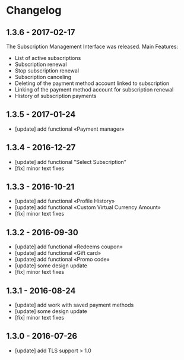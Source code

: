 # Changelog

## 1.3.6 - 2017-02-17

The Subscription Management Interface was released.
Main Features:
  * List of active subscriptions
  * Subscription renewal
  * Stop subscription renewal
  * Subscription canceling
  * Deleting of the payment method account linked to subscription
  * Linking of the payment method account for subscription renewal
  * History of subscription payments

## 1.3.5 - 2017-01-24
- [update] add functional «Payment manager»

## 1.3.4 - 2016-12-27

- [update] add functional "Select Subscription"
- [fix] minor text fixes

## 1.3.3 - 2016-10-21

- [update] add functional «Profile History»
- [update] add functional «Custom Virtual Currency Amount»
- [fix] minor text fixes

## 1.3.2 - 2016-09-30

- [update] add functional «Redeems coupon»
- [update] add functional «Gift card»
- [update] add functional «Promo code»
- [update] some design update
- [fix] minor text fixes

## 1.3.1 - 2016-08-24

- [update] add work with saved payment methods  
- [update] some design update
- [fix] minor text fixes

## 1.3.0 - 2016-07-26

- [update] add TLS support > 1.0
